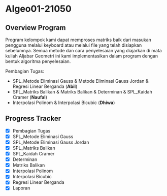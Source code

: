 # Algeo01-21050

## Overview Program

Program kelompok kami dapat memproses matriks baik dari masukan pengguna melalui keyboard atau melalui file yang telah disiapkan sebelumnya. Semua metode dan cara penyelesaian yang diajarkan di mata kuliah Aljabar Geometri ini kami implementasikan dalam program dengan bentuk algoritma penyelesaian.


Pembagian Tugas:
- SPL_Metode Eliminasi Gauss & Metode Eliminasi Gauss Jordan & Regresi Linear Berganda (**Abil**)
- SPL_Matriks Balikan & Matriks Balikan & Determinan & SPL_Kaidah Cramer (**Naufal**)
- Interpolasi Polinom & Interpolasi Bicubic (**Dhiwa**)

## Progress Tracker
- [x] Pembagian Tugas
- [x] SPL_Metode Eliminasi Gauss
- [x] SPL_Metode Eliminasi Gauss Jordan
- [x] SPL_Matriks Balikan
- [x] SPL_Kaidah Cramer
- [x] Determinan
- [x] Matriks Balikan
- [x] Interpolasi Polinom
- [x] Interpolasi Bicubic
- [x] Regresi Linear Berganda
- [x] Laporan
